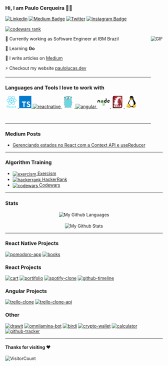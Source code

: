 ### Hi, I am Paulo Cerqueira 👨‍💻

[![Linkedin](https://img.shields.io/badge/LinkedIn-blue?&logo=Linkedin&link=https://www.linkedin.com/in//)](https://www.linkedin.com/in/plucas-cer/)
[![Medium Badge](https://img.shields.io/badge/-Medium-222222?style=flat&labelColor=000000&logo=Medium&link=https://medium.com/@plucasdev)](https://medium.com/@plucasdev)
[![Twitter](https://img.shields.io/badge/-plucasdev-222222?style=flat-square&logo=twitter&logoColor=white&link=https://twitter.com/plucasdev)](https://twitter.com/plucasdev)
[![Instagram Badge](https://img.shields.io/badge/-@plucas.oc-EA0C5F?style=flat&logo=instagram&logoColor=white&link=https://instagram.com/plucas.oc/)](https://instagram.com/plucas.oc)

<a href="https://www.codewars.com/users/paulo-lucas" target="_blank" rel="noreferrer"> <img align="center" src="https://www.codewars.com/users/paulo-lucas/badges/small" alt="codewars rank" height="24px" /> </a>

<img align="right" height="300" alt="GIF" src="https://media2.giphy.com/media/3uVhZo8WoZgSo3at4q/giphy.gif" />

💼 Currently working as Software Engineer at IBM Brazil

🌱 Learning **Go**

📝 I write articles on [Medium](https://medium.com/@plucasdev)

⚡️ Checkout my website [paulolucas.dev](https://paulolucas.dev)

<hr>

<h3 align="left">Languages and Tools I love to work with</h3>
<p style='' align="left">
  <a href="https://reactjs.org/" target="_blank" rel="noreferrer"> <img src="https://raw.githubusercontent.com/devicons/devicon/master/icons/react/react-original-wordmark.svg" alt="react" width="40" height="40"/> </a>
  <a href="https://www.typescriptlang.org/" target="_blank" rel="noreferrer"> <img src="https://raw.githubusercontent.com/devicons/devicon/master/icons/typescript/typescript-original.svg" alt="typescript" width="40" height="40"/> </a>
  <a href="https://reactnative.dev/" target="_blank" rel="noreferrer"> <img src="https://reactnative.dev/img/header_logo.svg" alt="reactnative" width="40" height="40"/> </a>
  <a href="https://golang.org" target="_blank" rel="noreferrer"> <img src="https://raw.githubusercontent.com/devicons/devicon/master/icons/go/go-original.svg" alt="go" width="40" height="40"/> </a>
  <a href="https://angular.io" target="_blank" rel="noreferrer"> <img src="https://angular.io/assets/images/logos/angular/angular.svg" alt="angular" width="40" height="40"/> </a>
  <a href="https://nodejs.org" target="_blank" rel="noreferrer"> <img src="https://raw.githubusercontent.com/devicons/devicon/master/icons/nodejs/nodejs-original-wordmark.svg" alt="nodejs" width="40" height="40"/> </a>
  <a href="https://rubyonrails.org" target="_blank" rel="noreferrer"> <img src="https://raw.githubusercontent.com/devicons/devicon/master/icons/rails/rails-original-wordmark.svg" alt="rails" width="40" height="40"/> </a>
  <a href="https://www.linux.org/" target="_blank" rel="noreferrer"> <img src="https://raw.githubusercontent.com/devicons/devicon/master/icons/linux/linux-original.svg" alt="linux" width="40" height="40"/> </a>
</p>

<br>
<hr>

### Medium Posts
<!-- BLOG-POST-LIST:START -->
- [Gerenciando estados no React com a Context API e useReducer](https://plucasdev.medium.com/gerenciando-estados-no-react-com-a-context-api-e-usereducer-2006097e9ab8?source=rss-88b2e328dfdc------2)
<!-- BLOG-POST-LIST:END -->

<hr>

### Algorithm Training
   
  - <a href="https://exercism.org/profiles/paulo-lucas" target="_blank" rel="noreferrer"> <img align="center" src="https://avatars.githubusercontent.com/u/5624255?s=200&v=4" alt="exercism" height="40px" /> Exercism</a>
  - <a href="https://www.hackerrank.com/plucas_cer" target="_blank" rel="noreferrer"> <img align="center" src="https://avatars.githubusercontent.com/u/1030588?s=200&v=4" alt="hackerrank" height="40px" /> HackerRank</a>
  - <a href="https://www.codewars.com/users/paulo-lucas" target="_blank" rel="noreferrer"> <img align="center" src="https://www.codewars.com/packs/assets/logo.f607a0fb.svg" alt="codewars" height="36px" /> Codewars</a> 

<hr>

### Stats
<div align="center">
  <div>
    <img align="center" src="https://github-readme-stats.vercel.app/api/top-langs/?username=paulo-lucas&hide=html,css&bg_color=30,0BC5EA,3182CE,6B46C1&title_color=fff&text_color=fff" alt="My Github Languages">
  </div>
  <br>
  <div>
    <img align="center" src="https://github-readme-stats.vercel.app/api?username=paulo-lucas&&show_icons=true&count_private=true&include_all_commits=true&bg_color=30,0BC5EA,3182CE,6B46C1&title_color=fff&text_color=fff" alt="My Github Stats">
  </div>
</div>

<hr>

### React Native Projects
[![pomodoro-app](https://github-readme-stats.vercel.app/api/pin/?username=paulo-lucas&repo=pomodoro-app&bg_color=30,0BC5EA,3182CE,6B46C1&title_color=fff&text_color=fff)](https://github.com/paulo-lucas/pomodoro-app)
[![books](https://github-readme-stats.vercel.app/api/pin/?username=paulo-lucas&repo=books&bg_color=30,0BC5EA,3182CE,6B46C1&title_color=fff&text_color=fff)](https://github.com/paulo-lucas/books)

### React Projects
[![cart](https://github-readme-stats.vercel.app/api/pin/?username=paulo-lucas&repo=cart&bg_color=30,0BC5EA,3182CE,6B46C1&title_color=fff&text_color=fff)](https://github.com/paulo-lucas/cart)
[![portifolio](https://github-readme-stats.vercel.app/api/pin/?username=paulo-lucas&repo=portifolio&bg_color=30,0BC5EA,3182CE,6B46C1&title_color=fff&text_color=fff)](https://github.com/paulo-lucas/portifolio)
[![spotify-clone](https://github-readme-stats.vercel.app/api/pin/?username=paulo-lucas&repo=spotify-clone&bg_color=30,0BC5EA,3182CE,6B46C1&title_color=fff&text_color=fff)](https://github.com/paulo-lucas/spotify-clone)
[![github-timeline](https://github-readme-stats.vercel.app/api/pin/?username=paulo-lucas&repo=github-timeline&bg_color=30,0BC5EA,3182CE,6B46C1&title_color=fff&text_color=fff)](https://github.com/paulo-lucas/github-timeline)

### Angular Projects
[![trello-clone](https://github-readme-stats.vercel.app/api/pin/?username=paulo-lucas&repo=trello-clone&bg_color=30,0BC5EA,3182CE,6B46C1&title_color=fff&text_color=fff)](https://github.com/paulo-lucas/trello-clone)
[![trello-clone-api](https://github-readme-stats.vercel.app/api/pin/?username=paulo-lucas&repo=trello-clone-api&bg_color=30,0BC5EA,3182CE,6B46C1&title_color=fff&text_color=fff)](https://github.com/paulo-lucas/trello-clone-api)

### Other
[![drawit](https://github-readme-stats.vercel.app/api/pin/?username=paulo-lucas&repo=drawit&bg_color=30,0BC5EA,3182CE,6B46C1&title_color=fff&text_color=fff)](https://github.com/paulo-lucas/drawit)
[![omnilamina-bot](https://github-readme-stats.vercel.app/api/pin/?username=paulo-lucas&repo=omnilamina-bot&bg_color=30,0BC5EA,3182CE,6B46C1&title_color=fff&text_color=fff)](https://github.com/paulo-lucas/omnilamina-bot)
[![birdi](https://github-readme-stats.vercel.app/api/pin/?username=paulo-lucas&repo=birdi&bg_color=30,0BC5EA,3182CE,6B46C1&title_color=fff&text_color=fff)](https://github.com/paulo-lucas/birdi)
[![crypto-wallet](https://github-readme-stats.vercel.app/api/pin/?username=paulo-lucas&repo=crypto-wallet&bg_color=30,0BC5EA,3182CE,6B46C1&title_color=fff&text_color=fff)](https://github.com/paulo-lucas/crypto-wallet)
[![calculator](https://github-readme-stats.vercel.app/api/pin/?username=paulo-lucas&repo=calculator&bg_color=30,0BC5EA,3182CE,6B46C1&title_color=fff&text_color=fff)](https://github.com/paulo-lucas/calculator)
[![github-tracker](https://github-readme-stats.vercel.app/api/pin/?username=paulo-lucas&repo=github-tracker&bg_color=30,0BC5EA,3182CE,6B46C1&title_color=fff&text_color=fff)](https://github.com/paulo-lucas/github-tracker)


<hr>

#### Thanks for visiting :heart:
![VisitorCount](https://profile-counter.glitch.me/paulo-lucas/count.svg)
